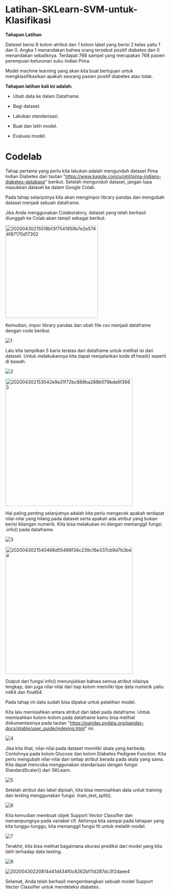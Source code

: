 # Latihan-SKLearn-SVM-untuk-Klasifikasi

**Tahapan Latihan**

Dataset berisi 8 kolom atribut dan 1 kolom label yang berisi 2 kelas yaitu 1 dan 0. Angka 1 menandakan bahwa orang tersebut positif diabetes dan 0 menandakan sebaliknya. Terdapat 768 sampel yang merupakan 768 pasien perempuan keturunan suku Indian Pima.

Model machine learning yang akan kita buat bertujuan untuk mengklasifikasikan apakah seorang pasien positif diabetes atau tidak.

**Tahapan latihan kali ini adalah:**

- Ubah data ke dalam Dataframe.

- Bagi dataset.

- Lakukan standarisasi.

- Buat dan latih model.

- Evaluasi model.


# Codelab

Tahap pertama yang perlu kita lakukan adalah mengunduh dataset Pima Indian Diabetes dari tautan "https://www.kaggle.com/uciml/pima-indians-diabetes-database" berikut. Setelah mengunduh dataset, jangan lupa masukkan dataset ke dalam Google Colab. 

Pada tahap selanjutnya kita akan mengimpor library pandas dan mengubah dataset menjadi sebuah dataframe.

Jika Anda menggunakan Colaboratory, dataset yang telah berhasil diunggah ke Colab akan tampil sebagai berikut.

<img width="289" alt="20200430215018bf3f7541959b7e2e5744f87170d17302" src="https://github.com/brnabidin/Latihan-SKLearn-SVM-untuk-Klasifikasi/assets/67081096/8bdae3b7-52e4-453d-b574-27ce73a435fa">

Kemudian, impor library pandas dan ubah file csv menjadi dataframe dengan code berikut.

![1](https://github.com/brnabidin/Latihan-SKLearn-SVM-untuk-Klasifikasi/assets/67081096/a1c6663a-0090-4238-8520-856766406dcc)

Lalu kita tampilkan 5 baris teratas dari dataframe untuk melihat isi dari dataset. Untuk melakukannya kita dapat menjalankan kode df.head() seperti di bawah.

![2](https://github.com/brnabidin/Latihan-SKLearn-SVM-untuk-Klasifikasi/assets/67081096/32be3f7b-6ecc-44d0-bd92-e78e3ec261b3)

<img width="397" alt="202004302153042e9a31f72bc888ba288b079bda6f3663" src="https://github.com/brnabidin/Latihan-SKLearn-SVM-untuk-Klasifikasi/assets/67081096/4939a4d8-fcf4-4f21-861c-58f7b789f012">

Hal paling penting selanjutnya adalah kita perlu mengecek apakah terdapat nilai-nilai yang hilang pada dataset serta apakah ada atribut yang bukan berisi bilangan numerik. Kita bisa melakukan ini dengan memanggil fungsi .info() pada dataframe.

![3](https://github.com/brnabidin/Latihan-SKLearn-SVM-untuk-Klasifikasi/assets/67081096/5dcf4502-6118-48d8-8aee-cd7c593039dd)

<img width="397" alt="2020043021540468d55498f34c239c16e337cb9d7b3bdd" src="https://github.com/brnabidin/Latihan-SKLearn-SVM-untuk-Klasifikasi/assets/67081096/0c68c433-97e8-4d41-874c-afbcc53814f1">

Output dari fungsi info() menunjukkan bahwa semua atribut nilainya lengkap, dan juga nilai-nilai dari tiap kolom memiliki tipe data numerik yaitu int64 dan float64.

Pada tahap ini data sudah bisa dipakai untuk pelatihan model.

Kita lalu memisahkan antara atribut dan label pada dataframe. Untuk memisahkan kolom-kolom pada dataframe kamu bisa melihat dokumentasinya pada tautan "https://pandas.pydata.org/pandas-docs/stable/user_guide/indexing.html" ini.

![4](https://github.com/brnabidin/Latihan-SKLearn-SVM-untuk-Klasifikasi/assets/67081096/b1918670-e9d6-4fcc-b32b-64831c7f8f35)

Jika kita lihat, nilai-nilai pada dataset memiliki skala yang berbeda. Contohnya pada kolom Glucose dan kolom Diabetes Pedigree Function. Kita perlu mengubah nilai-nilai dari setiap atribut berada pada skala yang sama. Kita dapat mencoba menggunakan standarisasi dengan fungsi StandardScaler() dari SKLearn.

![5](https://github.com/brnabidin/Latihan-SKLearn-SVM-untuk-Klasifikasi/assets/67081096/436453d7-7e0b-4345-915f-b520aa066d8d)

Setelah atribut dan label dipisah, kita bisa memisahkan data untuk training dan testing menggunakan fungsi .train_test_split().

![6](https://github.com/brnabidin/Latihan-SKLearn-SVM-untuk-Klasifikasi/assets/67081096/c018993e-691e-480d-bc6c-5f71d68e2fc7)

Kita kemudian membuat objek Support Vector Classifier dan menampungnya pada variabel clf. Akhirnya kita sampai pada tahapan yang kita tunggu-tunggu, kita memanggil fungsi fit untuk melatih model.

![7](https://github.com/brnabidin/Latihan-SKLearn-SVM-untuk-Klasifikasi/assets/67081096/3ec9f6ac-e74d-41e2-9a88-43a81b57040f)

Terakhir, kita bisa melihat bagaimana akurasi prediksi dari model yang kita latih terhadap data testing.

![8](https://github.com/brnabidin/Latihan-SKLearn-SVM-untuk-Klasifikasi/assets/67081096/33c9a13e-0a44-4644-b843-510440839028)

![20200430220814d41d434f0c8262bf11d287dc3f2daee4](https://github.com/brnabidin/Latihan-SKLearn-SVM-untuk-Klasifikasi/assets/67081096/902e93d8-6cbd-43ed-81d8-c7216d961310)

Selamat, Anda telah berhasil mengembangkan sebuah model Support Vector Classifier untuk mendeteksi diabetes.
